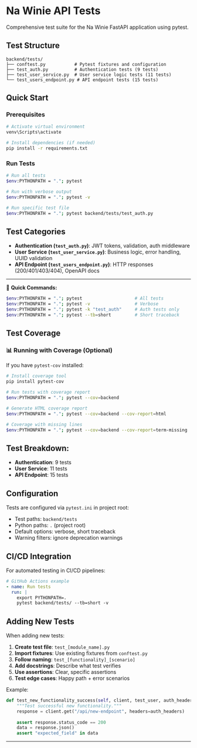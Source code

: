# Na Winie API Tests

Comprehensive test suite for the Na Winie FastAPI application using pytest.

## Test Structure

```
backend/tests/
├── conftest.py           # Pytest fixtures and configuration
├── test_auth.py          # Authentication tests (9 tests)
├── test_user_service.py  # User service logic tests (11 tests)
└── test_users_endpoint.py # API endpoint tests (15 tests)
```

## Quick Start

### Prerequisites
```bash
# Activate virtual environment
venv\Scripts\activate

# Install dependencies (if needed)
pip install -r requirements.txt
```

### Run Tests
```bash
# Run all tests
$env:PYTHONPATH = "."; pytest

# Run with verbose output
$env:PYTHONPATH = "."; pytest -v

# Run specific test file
$env:PYTHONPATH = "."; pytest backend/tests/test_auth.py
```

## Test Categories

- **Authentication (`test_auth.py`)**: JWT tokens, validation, auth middleware
- **User Service (`test_user_service.py`)**: Business logic, error handling, UUID validation  
- **API Endpoint (`test_users_endpoint.py`)**: HTTP responses (200/401/403/404), OpenAPI docs

---

🎯 **Quick Commands:**
```bash
$env:PYTHONPATH = "."; pytest                    # All tests
$env:PYTHONPATH = "."; pytest -v                 # Verbose
$env:PYTHONPATH = "."; pytest -k "test_auth"     # Auth tests only
$env:PYTHONPATH = "."; pytest --tb=short         # Short traceback
```

## Test Coverage

### 📊 Running with Coverage (Optional)
If you have `pytest-cov` installed:

```bash
# Install coverage tool
pip install pytest-cov

# Run tests with coverage report
$env:PYTHONPATH = "."; pytest --cov=backend

# Generate HTML coverage report
$env:PYTHONPATH = "."; pytest --cov=backend --cov-report=html

# Coverage with missing lines
$env:PYTHONPATH = "."; pytest --cov=backend --cov-report=term-missing
```

## Test Breakdown:
- **Authentication**: 9 tests
- **User Service**: 11 tests  
- **API Endpoint**: 15 tests

## Configuration

Tests are configured via `pytest.ini` in project root:
- Test paths: `backend/tests`
- Python paths: `.` (project root)
- Default options: verbose, short traceback
- Warning filters: ignore deprecation warnings

## CI/CD Integration

For automated testing in CI/CD pipelines:

```yaml
# GitHub Actions example
- name: Run tests
  run: |
    export PYTHONPATH=.
    pytest backend/tests/ --tb=short -v
```

## Adding New Tests

When adding new tests:

1. **Create test file**: `test_[module_name].py`
2. **Import fixtures**: Use existing fixtures from `conftest.py`
3. **Follow naming**: `test_[functionality]_[scenario]`
4. **Add docstrings**: Describe what test verifies
5. **Use assertions**: Clear, specific assertions
6. **Test edge cases**: Happy path + error scenarios

Example:
```python
def test_new_functionality_success(self, client, test_user, auth_headers):
    """Test successful new functionality."""
    response = client.get("/api/new-endpoint", headers=auth_headers)
    
    assert response.status_code == 200
    data = response.json()
    assert "expected_field" in data
```

---